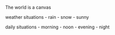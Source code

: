 The world is a canvas

weather situations
    - rain
    - snow
    - sunny

daily situations
    - morning
    - noon
    - evening
    - night